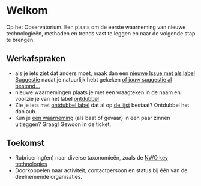 # Welkom
Op het Observatorium. Een plaats om de eerste waarneming van nieuwe technologieën, methoden en trends vast te leggen en naar de volgende stap te brengen.
## Werkafspraken
* als je iets ziet dat anders moet, maak dan een [nieuwe Issue met als label Suggestie](https://github.com/RadarOperator/Obvervatorium/issues/new?&labels=Suggestie) nadat je natuurlijk hebt gekeken [of jouw suggestie al bestond...](https://github.com/RadarOperator/Obvervatorium/labels/Suggestie)
* nieuwe waarnemingen plaats je met een vraagteken in de naam en voorzie je van het label [ontdubbel](https://github.com/RadarOperator/Obvervatorium/labels/ontdubbel)
* Zie je iets met [ontdubbel label](https://github.com/RadarOperator/Obvervatorium/labels/ontdubbel) dat al op [de lijst](https://github.com/RadarOperator/Obvervatorium/issues?q=is%3Aopen+-label%3Aontdubbel+-label%3Asuggestie) bestaat? Ontdubbel het dan aub.
* Kun je [een waarneming](https://github.com/RadarOperator/Obvervatorium/issues?q=is%3Aopen+-label%3Aontdubbel+-label%3Asuggestie) (als baat of gevaar) in een paar zinnen uitleggen? Graag! Gewoon in de ticket.
## Toekomst
* Rubricering(en) naar diverse taxonomieën, zoals de [NWO key technologies](https://www.nwo.nl/en/key-enabling-technologies)
* Doorkoppelen naar activiteit, contactpersoon en status bij één van de deelnemende organisaties.
